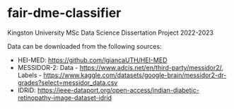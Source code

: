 # fair-dme-classifier
Kingston University MSc Data Science Dissertation Project 2022-2023

Data can be downloaded from the following sources:
- HEI-MED: https://github.com/lgiancaUTH/HEI-MED
- MESSIDOR-2: Data - https://www.adcis.net/en/third-party/messidor2/, Labels - https://www.kaggle.com/datasets/google-brain/messidor2-dr-grades?select=messidor_data.csv
- IDRiD: https://ieee-dataport.org/open-access/indian-diabetic-retinopathy-image-dataset-idrid

